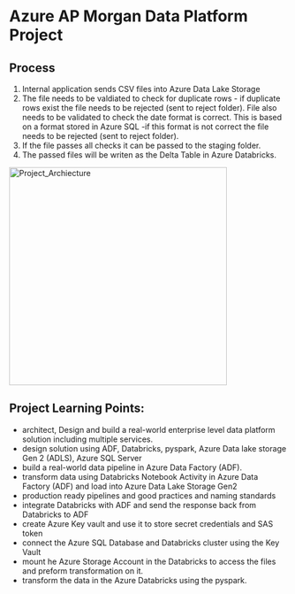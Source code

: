 # Azure AP Morgan Data Platform Project

## Process
1) Internal application sends CSV files into Azure Data Lake Storage
2) The file needs to be valdiated to check for duplicate rows - if duplicate rows exist the file needs to be rejected (sent to reject folder). File also needs to be validated to check the date format is correct. This is based on a format stored in Azure SQL -if this format is not correct the file needs to be rejected (sent to reject folder).
3) If the file passes all checks it can be passed to the staging folder.
4) The passed files will be writen as the Delta Table in Azure Databricks.

<img width="394" alt="Project_Archiecture" src="https://user-images.githubusercontent.com/67950889/185568589-fe3e1532-6b66-4ca5-aeaf-7f1cea5c520c.png">

## Project Learning Points: 
- architect, Design and build a real-world enterprise level data platform solution including multiple services.
- design solution using ADF, Databricks, pyspark, Azure Data lake storage Gen 2 (ADLS), Azure SQL Server
- build a real-world data pipeline in Azure Data Factory (ADF). 
- transform data using Databricks Notebook Activity in Azure Data Factory (ADF) and load into Azure Data Lake Storage Gen2
- production ready pipelines and good practices and naming standards
- integrate Databricks with ADF and send the response back from Databricks to ADF
- create Azure Key vault and use it to store secret credentials and SAS token
- connect the Azure SQL Database and Databricks cluster using the Key Vault
- mount he Azure Storage Account in the Databricks to access the files and preform transformation on it.
- transform the data in the Azure Databricks using the pyspark.
